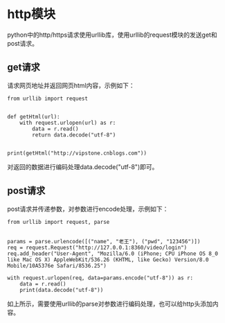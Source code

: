 # http模块 #
python中的http/https请求使用urllib库，使用urllib的request模块的发送get和post请求。

## get请求 ##
请求网页地址并返回网页html内容，示例如下：
```
from urllib import request


def getHtml(url):
    with request.urlopen(url) as r:
        data = r.read()
        return data.decode("utf-8")


print(getHtml("http://vipstone.cnblogs.com"))
```
对返回的数据进行编码处理data.decode("utf-8")即可。

## post请求 ##
post请求并传递参数，对参数进行encode处理，示例如下：
```
from urllib import request, parse


params = parse.urlencode([("name", "老王"), ("pwd", "123456")])
req = request.Request("http://127.0.0.1:8360/video/login")
req.add_header("User-Agent", "Mozilla/6.0 (iPhone; CPU iPhone OS 8_0 like Mac OS X) AppleWebKit/536.26 (KHTML, like Gecko) Version/8.0 Mobile/10A5376e Safari/8536.25")

with request.urlopen(req, data=params.encode("utf-8")) as r:
    data = r.read()
    print(data.decode("utf-8"))
```
如上所示，需要使用urllib的parse对参数进行编码处理，也可以给http头添加内容。